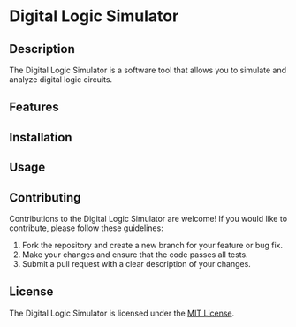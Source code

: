 # Digital Logic Simulator

## Description
The Digital Logic Simulator is a software tool that allows you to simulate and analyze digital logic circuits.

## Features


## Installation


## Usage


## Contributing
Contributions to the Digital Logic Simulator are welcome! If you would like to contribute, please follow these guidelines:

1. Fork the repository and create a new branch for your feature or bug fix.
2. Make your changes and ensure that the code passes all tests.
3. Submit a pull request with a clear description of your changes.

## License
The Digital Logic Simulator is licensed under the [MIT License](LICENSE).